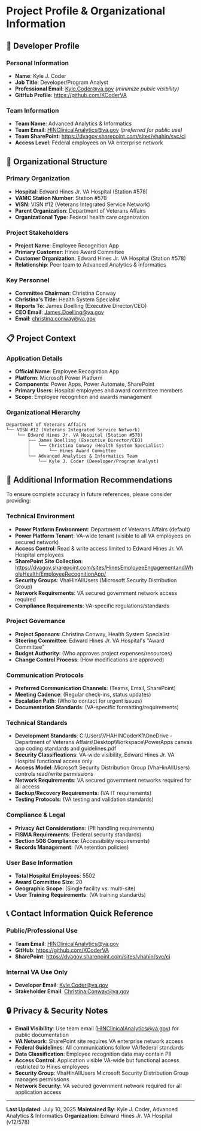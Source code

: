 # Project Profile & Organizational Information

<!--
   Copyright 2025 Kyle J. Coder

   Licensed under the Apache License, Version 2.0 (the "License");
   you may not use this file except in compliance with the License.
   You may obtain a copy of the License at

       http://www.apache.org/licenses/LICENSE-2.0

   Unless required by applicable law or agreed to in writing, software
   distributed under the License is distributed on an "AS IS" BASIS,
   WITHOUT WARRANTIES OR CONDITIONS OF ANY KIND, either express or implied.
   See the License for the specific language governing permissions and
   limitations under the License.
-->

## 👤 Developer Profile

### Personal Information
- **Name**: Kyle J. Coder
- **Job Title**: Developer/Program Analyst
- **Professional Email**: Kyle.Coder@va.gov *(minimize public visibility)*
- **GitHub Profile**: https://github.com/KCoderVA

### Team Information
- **Team Name**: Advanced Analytics & Informatics
- **Team Email**: HINClinicalAnalytics@va.gov *(preferred for public use)*
- **Team SharePoint**: https://dvagov.sharepoint.com/sites/vhahin/svc/ci
- **Access Level**: Federal employees on VA enterprise network

## 🏥 Organizational Structure

### Primary Organization
- **Hospital**: Edward Hines Jr. VA Hospital (Station #578)
- **VAMC Station Number**: Station #578
- **VISN**: VISN #12 (Veterans Integrated Service Network)
- **Parent Organization**: Department of Veterans Affairs
- **Organizational Type**: Federal health care organization

### Project Stakeholders
- **Project Name**: Employee Recognition App
- **Primary Customer**: Hines Award Committee
- **Customer Organization**: Edward Hines Jr. VA Hospital (Station #578)
- **Relationship**: Peer team to Advanced Analytics & Informatics

### Key Personnel
- **Committee Chairman**: Christina Conway
- **Christina's Title**: Health System Specialist
- **Reports To**: James Doelling (Executive Director/CEO)
- **CEO Email**: James.Doelling@va.gov
- **Email**: christina.conway@va.gov

## 📋 Project Context

### Application Details
- **Official Name**: Employee Recognition App
- **Platform**: Microsoft Power Platform
- **Components**: Power Apps, Power Automate, SharePoint
- **Primary Users**: Hospital employees and award committee members
- **Scope**: Employee recognition and awards management

### Organizational Hierarchy
```
Department of Veterans Affairs
└── VISN #12 (Veterans Integrated Service Network)
    └── Edward Hines Jr. VA Hospital (Station #578)
        ├── James Doelling (Executive Director/CEO)
        │   └── Christina Conway (Health System Specialist)
        │       └── Hines Award Committee
        └── Advanced Analytics & Informatics Team
            └── Kyle J. Coder (Developer/Program Analyst)
```

## 🎯 Additional Information Recommendations

To ensure complete accuracy in future references, please consider providing:

### Technical Environment
- **Power Platform Environment**: Department of Veterans Affairs (default)
- **Power Platform Tenant**: VA-wide tenant (visible to all VA employees on secured network)
- **Access Control**: Read & write access limited to Edward Hines Jr. VA Hospital employees
- **SharePoint Site Collection**: https://dvagov.sharepoint.com/sites/HinesEmployeeEngagementandWholeHealth/EmployeeRecognitionApp/
- **Security Groups**: VhaHinAllUsers (Microsoft Security Distribution Group)
- **Network Requirements**: VA secured government network access required
- **Compliance Requirements**: VA-specific regulations/standards

### Project Governance
- **Project Sponsors**: Christina Conway, Health System Specialist
- **Steering Committee**: Edward Hines Jr. VA Hospital's "Award Committee"
- **Budget Authority**: (Who approves project expenses/resources)
- **Change Control Process**: (How modifications are approved)

### Communication Protocols
- **Preferred Communication Channels**: (Teams, Email, SharePoint)
- **Meeting Cadence**: (Regular check-ins, status updates)
- **Escalation Path**: (Who to contact for urgent issues)
- **Documentation Standards**: (VA-specific formatting/requirements)

### Technical Standards
- **Development Standards**: C:\Users\VHAHINCoderK1\OneDrive - Department of Veterans Affairs\Desktop\Workspace\PowerApps canvas app coding standards and guidelines.pdf
- **Security Classifications**: VA-wide visibility, Edward Hines Jr. VA Hospital functional access only
- **Access Model**: Microsoft Security Distribution Group (VhaHinAllUsers) controls read/write permissions
- **Network Requirements**: VA secured government networks required for all access
- **Backup/Recovery Requirements**: (VA IT requirements)
- **Testing Protocols**: (VA testing and validation standards)

### Compliance & Legal
- **Privacy Act Considerations**: (PII handling requirements)
- **FISMA Requirements**: (Federal security standards)
- **Section 508 Compliance**: (Accessibility requirements)
- **Records Management**: (VA retention policies)

### User Base Information
- **Total Hospital Employees**: 5502
- **Award Committee Size**: 20
- **Geographic Scope**: (Single facility vs. multi-site)
- **User Training Requirements**: (VA training standards)

## 📞 Contact Information Quick Reference

### Public/Professional Use
- **Team Email**: HINClinicalAnalytics@va.gov
- **GitHub**: https://github.com/KCoderVA
- **SharePoint**: https://dvagov.sharepoint.com/sites/vhahin/svc/ci

### Internal VA Use Only
- **Developer Email**: Kyle.Coder@va.gov
- **Stakeholder Email**: Christina.Conway@va.gov

## 🔒 Privacy & Security Notes

- **Email Visibility**: Use team email (HINClinicalAnalytics@va.gov) for public documentation
- **VA Network**: SharePoint site requires VA enterprise network access
- **Federal Guidelines**: All communications follow VA/federal standards
- **Data Classification**: Employee recognition data may contain PII
- **Access Control**: Application visible VA-wide but functional access restricted to Hines employees
- **Security Group**: VhaHinAllUsers Microsoft Security Distribution Group manages permissions
- **Network Security**: VA secured government network required for all application access

---

**Last Updated**: July 10, 2025
**Maintained By**: Kyle J. Coder, Advanced Analytics & Informatics
**Organization**: Edward Hines Jr. VA Hospital (v12/578)

